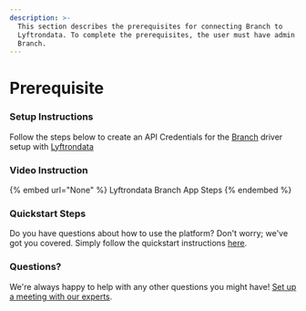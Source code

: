 ```yaml
---
description: >-
  This section describes the prerequisites for connecting Branch to
  Lyftrondata. To complete the prerequisites, the user must have admin access to
  Branch.
---
```


# Prerequisite

<mark style="color:blue;"></mark>

### Setup Instructions

Follow the steps below to create an API Credentials for the [Branch](None) driver setup with [Lyftrondata](https://www.lyftrondata.com)

### Video Instruction

{% embed url="None" %}
Lyftrondata Branch App Steps
{% endembed %}

### Quickstart Steps

Do you have questions about how to use the platform? Don't worry; we've got you covered. Simply follow the quickstart instructions [here](README.md).

### Questions? <a href="#questions" id="questions"></a>

We're always happy to help with any other questions you might have! [Set up a meeting with our experts](https://www.lyftrondata.com/book-a-meeting/).

